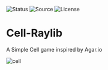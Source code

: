 ![Status](https://badgen.net/badge/Status/Development/red?icon=github)
![Source](https://badgen.net/badge/Tool/raylib/white)
![License](https://badgen.net/badge/license/MIT/green)

# Cell-Raylib

A Simple Cell game inspired by Agar.io

![cell](https://github.com/user-attachments/assets/8aabebec-04ee-4284-a4a8-c239cae2b387)
